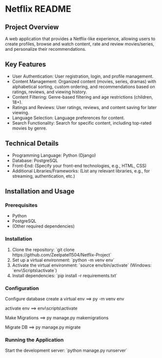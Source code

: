 <!DOCTYPE html>
<html>

<body>
  <h1>Netflix README</h1>
  <h2>Project Overview</h2>
  <p>A web application that provides a Netflix-like experience, allowing users to create profiles, browse and watch content, rate and review movies/series, and personalize their recommendations.</p>

  <h2>Key Features</h2>
  <ul>
    <li>User Authentication: User registration, login, and profile management.</li>
    <li>Content Management: Organized content (movies, series, dramas) with alphabetical sorting, custom ordering, and recommendations based on ratings, reviews, and viewing history.</li>
    <li>Content Filtering: Genre-based filtering and age restrictions (children, 18+).</li>
    <li>Ratings and Reviews: User ratings, reviews, and content saving for later viewing.</li>
    <li>Language Selection: Language preferences for content.</li>
    <li>Search Functionality: Search for specific content, including top-rated movies by genre.</li>
  </ul>

  <h2>Technical Details</h2>
  <ul>
    <li>Programming Language: Python (Django)</li>
    <li>Database: PostgreSQL</li>
    <li>Front-End: (Specify your front-end technologies, e.g., HTML, CSS)</li>
    <li>Additional Libraries/Frameworks: (List any relevant libraries, e.g., for streaming, authentication, etc.)</li>
  </ul>

  <h2>Installation and Usage</h2>
  <h3>Prerequisites</h3>
  <ul>
    <li>Python</li>
    <li>PostgreSQL</li>
    <li>(Other required dependencies)</li>
  </ul>

  <h3>Installation</h3>
  <ol>
    <li>Clone the repository: `git clone https://github.com/Zeelpatel1504/Netflix-Project`</li>
    <li>Set up a virtual environment: `python -m venv env`</li>
    <li>Activate the virtual environment: `source env/bin/activate` (Windows: `env\Scripts\activate`)</li>
    <li>Install dependencies: `pip install -r requirements.txt`</li>
  </ol>

  <h3>Configuration</h3>
  <p>Configure database
create a virtual env
==> py -m venv env

activate env
==> env\scripts\activate

Make Migrations
==> py manage.py makemigrations

Migrate DB
==> py manage.py migrate


  <h3>Running the Application</h3>
  <p>Start the development server: `python manage.py runserver`</p>

  </body>
</html>
